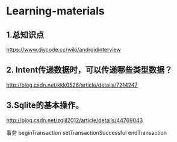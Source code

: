 # Learning-materials

## 1.总知识点
https://www.diycode.cc/wiki/androidinterview

## 2. Intent传递数据时，可以传递哪些类型数据？
http://blog.csdn.net/kkk0526/article/details/7214247


## 3.Sqlite的基本操作。
http://blog.csdn.net/zgljl2012/article/details/44769043

事务 beginTransaction  setTransactionSuccessful  endTransaction
